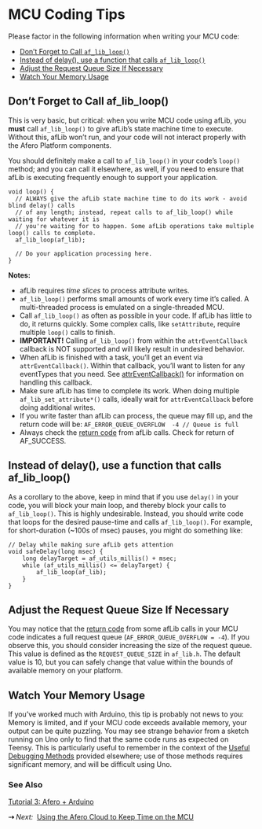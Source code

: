 # MCU Coding Tips

Please factor in the following information when writing your MCU code:

- [Don’t Forget to Call `af_lib_loop()`](../MCUCodingTips#dont-forget-to-call-af_lib_loop)
- [Instead of delay(), use a function that calls `af_lib_loop()`](../MCUCodingTips#instead-of-delay-use-a-function-that-calls-af_lib_loop)
- [Adjust the Request Queue Size If Necessary](../MCUCodingTips#adjust-the-request-queue-size-if-necessary)
- [Watch Your Memory Usage](../MCUCodingTips#watch-your-memory-usage)

## Don’t Forget to Call af_lib_loop()

This is very basic, but critical: when you write MCU code using afLib, you **must** call `af_lib_loop()` to give afLib’s state machine time to execute. Without this, afLib won’t run, and your code will not interact properly with the Afero Platform components.

You should definitely make a call to `af_lib_loop()` in your code’s `loop()` method; and you can call it elsewhere, as well, if you need to ensure that afLib is executing frequently enough to support your application.

```
void loop() {
  // ALWAYS give the afLib state machine time to do its work - avoid blind delay() calls
  // of any length; instead, repeat calls to af_lib_loop() while waiting for whatever it is
  // you're waiting for to happen. Some afLib operations take multiple loop() calls to complete.
  af_lib_loop(af_lib);

  // Do your application processing here.
}
```

**Notes:**

- afLib requires *time slices* to process attribute writes.
- `af_lib_loop()` performs small amounts of work every time it’s called. A multi-threaded process is emulated on a single-threaded MCU.
- Call `af_lib_loop()` as often as possible in your code. If afLib has little to do, it returns quickly. Some complex calls, like `setAttribute`, require multiple `loop()` calls to finish.
- **IMPORTANT!** Calling `af_lib_loop()` from within the `attrEventCallback` callback is NOT supported and will likely result in undesired behavior.
- When afLib is finished with a task, you’ll get an event via `attrEventCallback()`. Within that callback, you’ll want to listen for any eventTypes that you need. See [attrEventCallback()](../afLibCallbacks#Func-attrEventCallback) for information on handling this callback.
- Make sure afLib has time to complete its work. When doing multiple `af_lib_set_attribute*()` calls, ideally wait for `attrEventCallback` before doing additional writes.
- If you write faster than afLib can process, the queue may fill up, and the return code will be:
  `AF_ERROR_QUEUE_OVERFLOW  -4 // Queue is full`
- Always check the [return code](../afLibErrors) from afLib calls. Check for return of AF_SUCCESS.

## Instead of delay(), use a function that calls af_lib_loop()

As a corollary to the above, keep in mind that if you use `delay()` in your code, you will block your main loop, and thereby block your calls to `af_lib_loop()`. This is highly undesirable. Instead, you should write code that loops for the desired pause-time and calls `af_lib_loop()`. For example, for short-duration (~100s of msec) pauses, you might do something like:

```
// Delay while making sure afLib gets attention
void safeDelay(long msec) {
    long delayTarget = af_utils_millis() + msec;
    while (af_utils_millis() <= delayTarget) {
        af_lib_loop(af_lib);
    }
}
```

## Adjust the Request Queue Size If Necessary

You may notice that the [return code](../afLibErrors) from some afLib calls in your MCU code indicates a full request queue (`AF_ERROR_QUEUE_OVERFLOW = -4`). If you observe this, you should consider increasing the size of the request queue. This value is defined as the `REQUEST_QUEUE_SIZE` in `af_lib.h`. The default value is 10, but you can safely change that value within the bounds of available memory on your platform.

## Watch Your Memory Usage

If you’ve worked much with Arduino, this tip is probably not news to you: Memory is limited, and if your MCU code exceeds available memory, your output can be quite puzzling. You may see strange behavior from a sketch running on Uno only to find that the same code runs as expected on Teensy. This is particularly useful to remember in the context of the [Useful Debugging Methods](../DebugMethods) provided elsewhere; use of those methods requires significant memory, and will be difficult using Uno.

### See Also

[Tutorial 3: Afero + Arduino](../Lesson3)

 **&#8674;** *Next:*&nbsp;&nbsp;[Using the Afero Cloud to Keep Time on the MCU](../SetMCUTime)